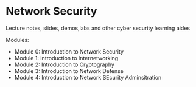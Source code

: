 # Network Security
Lecture notes, slides, demos,labs and other cyber security learning aides

Modules:

- Module 0: Introduction to Network Security
- Module 1: Introduction to Internetworking
- Module 2: Introduction to Cryptography
- Module 3: Introduction to Network Defense
- Module 4: Introduction to Network SEcurity Adminsitration
